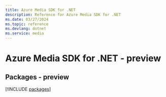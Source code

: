 ```yaml
---
title: Azure Media SDK for .NET
description: Reference for Azure Media SDK for .NET
ms.date: 03/27/2024
ms.topic: reference
ms.devlang: dotnet
ms.service: media
---
```

# Azure Media SDK for .NET - preview
## Packages - preview
[!INCLUDE [packages](media-index.md)]